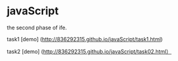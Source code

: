 # javaScript
the second phase of ife.

task1 [demo] (http://836292315.github.io/javaScript/task1.html)

task2 [demo] (http://836292315.github.io/javaScript/task02.html）
